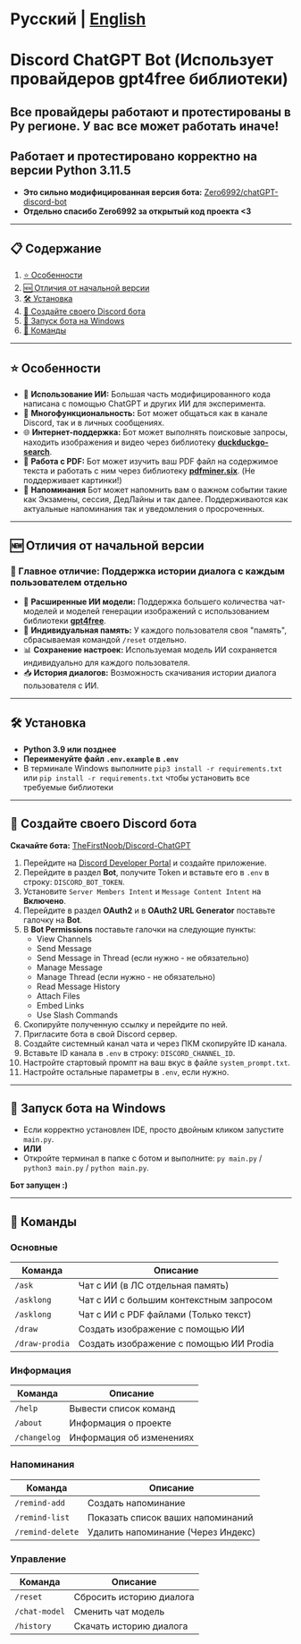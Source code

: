 # Русский | [English](README_EN.md)

# Discord ChatGPT Bot (Использует провайдеров gpt4free библиотеки)

## Все провайдеры работают и протестированы в Ру регионе. У вас все может работать иначе!
## Работает и протестировано корректно на версии Python 3.11.5

* **Это сильно модифицированная версия бота:** [Zero6992/chatGPT-discord-bot](https://github.com/Zero6992/chatGPT-discord-bot)
* **Отдельно спасибо Zero6992 за открытый код проекта <3**

---

## 📋 Содержание

1. [⭐️ Особенности](#%EF%B8%8F-особенности)
2. [🆕 Отличия от начальной версии](#-отличия-от-начальной-версии)
3. [🛠️ Установка](#%EF%B8%8F-установка)
4. [🔨 Создайте своего Discord бота](#-создайте-своего-discord-бота)
5. [🚀 Запуск бота на Windows](#-запуск-бота-на-windows)
6. [📝 Команды](#-команды)

---

## ⭐️ Особенности

* 🧠 **Использование ИИ:** Большая часть модифицированного кода написана с помощью ChatGPT и других ИИ для эксперимента.
* 💬 **Многофункциональность:** Бот может общаться как в канале Discord, так и в личных сообщениях.
* 🌐 **Интернет-поддержка:** Бот может выполнять поисковые запросы, находить изображения и видео через библиотеку **[duckduckgo-search](https://github.com/deedy5/duckduckgo_search)**.
* 📝 **Работа с PDF:** Бот может изучить ваш PDF файл на содержимое текста и работать с ним через библиотеку **[pdfminer.six](https://github.com/pdfminer/pdfminer.six)**. (Не поддерживает картинки!)
* 🔔 **Напоминания** Бот может напомнить вам о важном событии такие как Экзамены, сессия, ДедЛайны и так далее. Поддерживаются как актуальные напоминания так и уведомления о просроченных.


---

## 🆕 Отличия от начальной версии

### 🔹 Главное отличие: Поддержка истории диалога с каждым пользователем отдельно

* 🧠 **Расширенные ИИ модели:** Поддержка большего количества чат-моделей и моделей генерации изображений с использованием библиотеки **[gpt4free](https://github.com/xtekky/gpt4free)**.
* 💾 **Индивидуальная память:** У каждого пользователя своя "память", сбрасываемая командой `/reset` отдельно.
* 📊 **Сохранение настроек:** Используемая модель ИИ сохраняется индивидуально для каждого пользователя.
* 📥 **История диалогов:** Возможность скачивания истории диалога пользователя с ИИ.

---

## 🛠️ Установка

* **Python 3.9 или позднее**
* **Переименуйте файл `.env.example` в `.env`**
* В терминале Windows выполните `pip3 install -r requirements.txt` или `pip install -r requirements.txt` чтобы установить все требуемые библиотеки

---

## 🔨 Создайте своего Discord бота

**Скачайте бота:** [TheFirstNoob/Discord-ChatGPT](https://github.com/TheFirstNoob/Discord-ChatGPT/archive/refs/heads/main.zip)

1. Перейдите на [Discord Developer Portal](https://discord.com/developers/applications) и создайте приложение.
2. Перейдите в раздел **Bot**, получите Token и вставьте его в `.env` в строку: `DISCORD_BOT_TOKEN`.
3. Установите `Server Members Intent` и `Message Content Intent` на **Включено**.
4. Перейдите в раздел **OAuth2** и в **OAuth2 URL Generator** поставьте галочку на **Bot**.
5. В **Bot Permissions** поставьте галочки на следующие пункты:
   - View Channels
   - Send Message
   - Send Message in Thread (если нужно - не обязательно)
   - Manage Message
   - Manage Thread (если нужно - не обязательно)
   - Read Message History
   - Attach Files
   - Embed Links
   - Use Slash Commands
6. Скопируйте полученную ссылку и перейдите по ней.
7. Пригласите бота в свой Discord сервер.
8. Создайте системный канал чата и через ПКМ скопируйте ID канала.
9. Вставьте ID канала в `.env` в строку: `DISCORD_CHANNEL_ID`.
10. Настройте стартовый промпт на ваш вкус в файле `system_prompt.txt`.
11. Настройте остальные параметры в `.env`, если нужно.

---

## 🚀 Запуск бота на Windows

* Если корректно установлен IDE, просто двойным кликом запустите `main.py`.
* **ИЛИ**
* Откройте терминал в папке с ботом и выполните: `py main.py` / `python3 main.py` / `python main.py`.

**Бот запущен :)**

---

## 📝 Команды

### Основные
| Команда           | Описание                                  |
|-------------------|-------------------------------------------|
| `/ask`            | Чат с ИИ (в ЛС отдельная память)			|
| `/asklong`        | Чат с ИИ с большим контекстным запросом   |
| `/asklong`        | Чат с ИИ с PDF файлами (Только текст)     |
| `/draw`           | Создать изображение с помощью ИИ          |
| `/draw-prodia`    | Создать изображение с помощью ИИ Prodia   |

### Информация
| Команда        | Описание                                 |
|----------------|------------------------------------------|
| `/help`        | Вывести список команд                    |
| `/about`       | Информация о проекте                     |
| `/changelog`   | Информация об изменениях                	|

### Напоминания
| Команда           | Описание                            |
|-------------------|-------------------------------------|
| `/remind-add`     | Создать напоминание                 |
| `/remind-list`    | Показать список ваших напоминаний   |
| `/remind-delete`  | Удалить напоминание (Через Индекс)  |

### Управление
| Команда        			| Описание                                  |
|---------------------------|-------------------------------------------|
| `/reset`       			| Сбросить историю диалога                 	|
| `/chat-model` 			| Сменить чат модель                     	|
| `/history`     			| Скачать историю диалога                  	|
